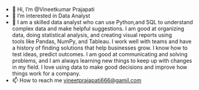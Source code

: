 - 👋 Hi, I’m @Vineetkumar Prajapati
- 👀 I’m interested in Data Analyst
- 💞️  I am a skilled data analyst who can use Python,and SQL to understand complex data and make helpful suggestions. I am good at organizing data, doing statistical analysis, and creating visual reports using     
  tools like Pandas, NumPy, and Tableau. I work well with teams and have a history of finding solutions that help businesses grow. I know how to test ideas, predict outcomes. I am good at communicating and           solving problems, and I am always learning new things to keep up with changes in my field. I love using data to make good decisions and improve how things work for a company.
- 📫 How to reach me vineetprajapati666@gamil.com

